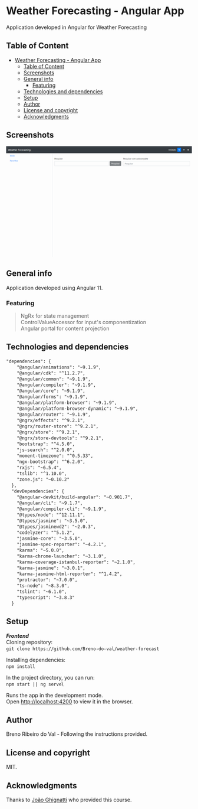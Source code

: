 # Weather Forecasting - Angular App
Application developed in Angular for Weather Forecasting

## Table of Content
- [Weather Forecasting - Angular App](#weather-forecasting---angular-app)
  - [Table of Content](#table-of-content)
  - [Screenshots](#screenshots)
  - [General info](#general-info)
    - [Featuring](#featuring)
  - [Technologies and dependencies](#technologies-and-dependencies)
  - [Setup](#setup)
  - [Author](#author)
  - [License and copyright](#license-and-copyright)
  - [Acknowledgments](#acknowledgments)

## Screenshots
![](/src/assets/img/application_running.gif)

## General info
Application developed using Angular 11.
### Featuring
  > NgRx for state management\
  > ControlValueAccessor for input's componentization\
  > Angular portal for content projection

## Technologies and dependencies
```
"dependencies": {
    "@angular/animations": "~9.1.9",
    "@angular/cdk": "^11.2.7",
    "@angular/common": "~9.1.9",
    "@angular/compiler": "~9.1.9",
    "@angular/core": "~9.1.9",
    "@angular/forms": "~9.1.9",
    "@angular/platform-browser": "~9.1.9",
    "@angular/platform-browser-dynamic": "~9.1.9",
    "@angular/router": "~9.1.9",
    "@ngrx/effects": "^9.2.1",
    "@ngrx/router-store": "^9.2.1",
    "@ngrx/store": "^9.2.1",
    "@ngrx/store-devtools": "^9.2.1",
    "bootstrap": "^4.5.0",
    "js-search": "^2.0.0",
    "moment-timezone": "^0.5.33",
    "ngx-bootstrap": "^6.2.0",
    "rxjs": "~6.5.4",
    "tslib": "^1.10.0",
    "zone.js": "~0.10.2"
  },
  "devDependencies": {
    "@angular-devkit/build-angular": "~0.901.7",
    "@angular/cli": "~9.1.7",
    "@angular/compiler-cli": "~9.1.9",
    "@types/node": "^12.11.1",
    "@types/jasmine": "~3.5.0",
    "@types/jasminewd2": "~2.0.3",
    "codelyzer": "^5.1.2",
    "jasmine-core": "~3.5.0",
    "jasmine-spec-reporter": "~4.2.1",
    "karma": "~5.0.0",
    "karma-chrome-launcher": "~3.1.0",
    "karma-coverage-istanbul-reporter": "~2.1.0",
    "karma-jasmine": "~3.0.1",
    "karma-jasmine-html-reporter": "^1.4.2",
    "protractor": "~7.0.0",
    "ts-node": "~8.3.0",
    "tslint": "~6.1.0",
    "typescript": "~3.8.3"
  }
```

## Setup
**_Frontend_**\
Cloning repository:\
`git clone https://github.com/Breno-do-val/weather-forecast`

Installing dependencies:\
`npm install`

In the project directory, you can run:\
`npm start || ng serve`\

Runs the app in the development mode.\
Open [http://localhost:4200](http://localhost:4200) to view it in the browser.

## Author
Breno Ribeiro do Val - Following the instructions provided.

## License and copyright
MIT.

## Acknowledgments
Thanks to [João Ghignatti](https://medium.com/@joaoghignatti) who provided this course.